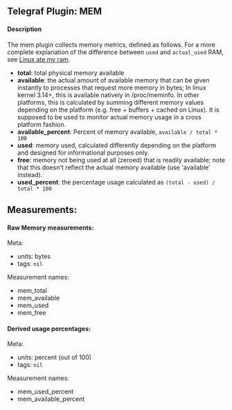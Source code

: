## Telegraf Plugin: MEM

#### Description

The mem plugin collects memory metrics, defined as follows. For a more complete
explanation of the difference between `used` and `actual_used` RAM, see
[Linux ate my ram](http://www.linuxatemyram.com/).

- **total**: total physical memory available
- **available**: the actual amount of available memory that can be given instantly
to processes that request more memory in bytes; In linux kernel 3.14+, this
is available natively in /proc/meminfo. In other platforms, this is calculated by
summing different memory values depending on the platform
(e.g. free + buffers + cached on Linux).
It is supposed to be used to monitor actual memory usage in a cross platform fashion.
- **available_percent**: Percent of memory available, `available / total * 100`
- **used**: memory used, calculated differently depending on the platform and
designed for informational purposes only.
- **free**: memory not being used at all (zeroed) that is readily available; note
that this doesn't reflect the actual memory available (use 'available' instead).
- **used_percent**: the percentage usage calculated as `(total - used) / total * 100`

## Measurements:
#### Raw Memory measurements:

Meta:
- units: bytes
- tags: `nil`

Measurement names:
- mem_total
- mem_available
- mem_used
- mem_free

#### Derived usage percentages:

Meta:
- units: percent (out of 100)
- tags: `nil`

Measurement names:
- mem_used_percent
- mem_available_percent
